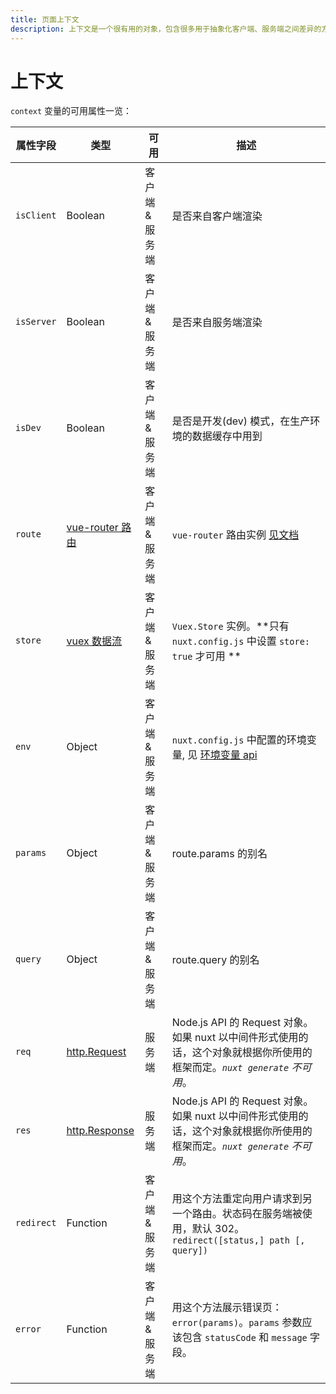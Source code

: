 ```yaml
---
title: 页面上下文
description: 上下文是一个很有用的对象，包含很多用于抽象化客户端、服务端之间差异的方法。
---
```


# 上下文

`context` 变量的可用属性一览：

| 属性字段 | 类型 | 可用 | 描述 |
|-----|------|--------------|-------------|
| `isClient` | Boolean | 客户端 & 服务端 | 是否来自客户端渲染 |
| `isServer` | Boolean | 客户端 & 服务端 | 是否来自服务端渲染 |
| `isDev` | Boolean | 客户端 & 服务端 | 是否是开发(dev) 模式，在生产环境的数据缓存中用到 |
| `route` | [vue-router 路由](https://router.vuejs.org/en/api/route-object.html) | 客户端 & 服务端 | `vue-router` 路由实例 [见文档](https://router.vuejs.org/en/api/route-object.html) |
| `store` | [vuex 数据流](http://vuex.vuejs.org/en/api.html#vuexstore-instance-properties) | 客户端 & 服务端 | `Vuex.Store` 实例。**只有 `nuxt.config.js` 中设置 `store: true` 才可用 ** |
| `env` | Object | 客户端 & 服务端 | `nuxt.config.js` 中配置的环境变量, 见 [环境变量 api](/api/configuration-env)  |
| `params` | Object | 客户端 & 服务端 | route.params 的别名 |
| `query` | Object | 客户端 & 服务端 | route.query 的别名 |
| `req` | [http.Request](https://nodejs.org/api/http.html#http_class_http_incomingmessage) | 服务端 | Node.js API 的 Request 对象。如果 nuxt 以中间件形式使用的话，这个对象就根据你所使用的框架而定。*`nuxt generate` 不可用*。 |
| `res` | [http.Response](https://nodejs.org/api/http.html#http_class_http_serverresponse) | 服务端 | Node.js API 的 Request 对象。如果 nuxt 以中间件形式使用的话，这个对象就根据你所使用的框架而定。*`nuxt generate` 不可用*。 |
| `redirect` | Function | 客户端 & 服务端 | 用这个方法重定向用户请求到另一个路由。状态码在服务端被使用，默认 302。`redirect([status,] path [, query])` |
| `error` | Function | 客户端 & 服务端 | 用这个方法展示错误页：`error(params)`。`params` 参数应该包含 `statusCode` 和 `message` 字段。 |
